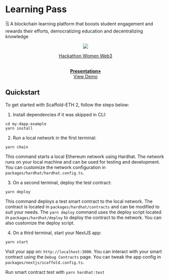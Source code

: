 # Learning Pass

<a name="readme-top"></a>


🗒️ A blockchain learning platform that boosts student engagement and rewards their efforts, democratizing education and decentralizing knowledge 

<div align="center">
  <a href="https://github.com/liz-durang/LearningPass/blob/main/packages/nextjs/public/LearningPass.jpg">
    <img src="/LearningPass.jpg">
  </a>


  <p align="center">

  [Hackathon Women Web3]([https://ethglobal.com/events/london2024/](https://dorahacks.io/hackathon/441/detail))

   <br />
    <a href="[https://github.com/EthPocketHQ/Pocket](https://www.canva.com/design/DAGVXEOJ04k/7rsqLpVYTujeQXPW5HqSVg/edit?utm_content=DAGVXEOJ04k&utm_campaign=designshare&utm_medium=link2&utm_source=sharebutton)"><strong>Presentation»</strong></a>
    <br />
    <a href="https://github.com/liz-durang/LearningPass">View Demo</a>
  </p>
</div>

## Quickstart

To get started with Scaffold-ETH 2, follow the steps below:

1. Install dependencies if it was skipped in CLI:

```
cd my-dapp-example
yarn install
```

2. Run a local network in the first terminal:

```
yarn chain
```

This command starts a local Ethereum network using Hardhat. The network runs on your local machine and can be used for testing and development. You can customize the network configuration in `packages/hardhat/hardhat.config.ts`.

3. On a second terminal, deploy the test contract:

```
yarn deploy
```

This command deploys a test smart contract to the local network. The contract is located in `packages/hardhat/contracts` and can be modified to suit your needs. The `yarn deploy` command uses the deploy script located in `packages/hardhat/deploy` to deploy the contract to the network. You can also customize the deploy script.

4. On a third terminal, start your NextJS app:

```
yarn start
```

Visit your app on: `http://localhost:3000`. You can interact with your smart contract using the `Debug Contracts` page. You can tweak the app config in `packages/nextjs/scaffold.config.ts`.

Run smart contract test with `yarn hardhat:test`
